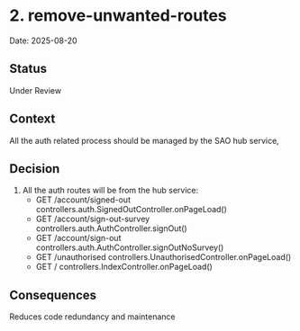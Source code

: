 # 2. remove-unwanted-routes

Date: 2025-08-20

## Status

Under Review

## Context

All the auth related process should be managed by the SAO hub service,

## Decision

1. All the auth routes will be from the hub service:
   - GET        /account/signed-out                          controllers.auth.SignedOutController.onPageLoad()
   - GET        /account/sign-out-survey                     controllers.auth.AuthController.signOut()
   - GET        /account/sign-out                            controllers.auth.AuthController.signOutNoSurvey()
   - GET        /unauthorised                                controllers.UnauthorisedController.onPageLoad()
   - GET        /                                            controllers.IndexController.onPageLoad()

## Consequences

Reduces code redundancy and maintenance


